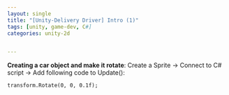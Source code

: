 ```yaml
---
layout: single
title: "[Unity-Delivery Driver] Intro (1)"
tags: [unity, game-dev, C#]
categories: unity-2d


---
```




**Creating a car object and make it rotate**:
Create a Sprite -> Connect to C# script -> Add following code to Update(): 

```
transform.Rotate(0, 0, 0.1f);
```

